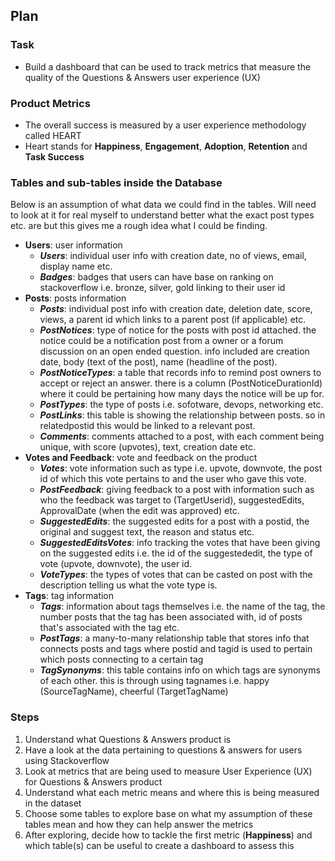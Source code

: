 ## Plan

### Task
* Build a dashboard that can be used to track metrics that measure the quality of the Questions & Answers user experience (UX)

### Product Metrics
* The overall success is measured by a user experience methodology called HEART
* Heart stands for **Happiness**, **Engagement**, **Adoption**, **Retention** and **Task Success**

### Tables and sub-tables inside the Database
Below is an assumption of what data we could find in the tables. Will need to look at it for real myself to understand better what the exact post types etc. are but this gives me a rough idea what I could be finding.
* **Users**: user information
    * ***Users***: individual user info with creation date, no of views, email, display name etc.
    * ***Badges***: badges that users can have base on ranking on stackoverflow i.e. bronze, silver, gold linking to their user id
* **Posts**: posts information 
    * ***Posts***: individual post info with creation date, deletion date, score, views, a parent id which links to a parent post (if applicable) etc.
    * ***PostNotices***: type of notice for the posts with post id attached. the notice could be a notification post from a owner or a forum discussion on an open ended question. info included are creation date, body (text of the post), name (headline of the post).
    * ***PostNoticeTypes***: a table that records info to remind post owners to accept or reject an answer. there is a column (PostNoticeDurationId) where it could be pertaining how many days the notice will be up for.
    * ***PostTypes***: the type of posts i.e. sofotware, devops, networking etc. 
    * ***PostLinks***: this table is showing the relationship between posts. so in relatedpostid this would be linked to a relevant post. 
    * ***Comments***: comments attached to a post, with each comment being unique, with score (upvotes), text, creation date etc.
* **Votes and Feedback**: vote and feedback on the product
    * ***Votes***: vote information such as type i.e. upvote, downvote, the post id of which this vote pertains to and the user who gave this vote.
    * ***PostFeedback***: giving feedback to a post with information such as who the feedback was target to (TargetUserid), suggestedEdits, ApprovalDate (when the edit was approved) etc.
    * ***SuggestedEdits***: the suggested edits for a post with a postid, the original and suggest text, the reason and status etc.
    * ***SuggestedEditsVotes***: info tracking the votes that have been giving on the suggested edits i.e. the id of the suggestededit, the type of vote (upvote, downvote), the user id.
    * ***VoteTypes***: the types of votes that can be casted on post with the description telling us what the vote type is.
* **Tags**: tag information
    * ***Tags***: information about tags themselves i.e. the name of the tag, the number posts that the tag has been associated with, id of posts that's associated with the tag etc.
    * ***PostTags***: a many-to-many relationship table that stores info that connects posts and tags where postid and tagid is used to pertain which posts connecting to a certain tag
    * ***TagSynonyms***: this table contains info on which tags are synonyms of each other. this is through using tagnames i.e. happy (SourceTagName), cheerful (TargetTagName)

### Steps
1. Understand what Questions & Answers product is
2. Have a look at the data pertaining to questions & answers for users using Stackoverflow
3. Look at metrics that are being used to measure User Experience (UX) for Questions & Answers product
4. Understand what each metric means and where this is being measured in the dataset
5. Choose some tables to explore base on what my assumption of these tables mean and how they can help answer the metrics 
6. After exploring, decide how to tackle the first metric (**Happiness**) and which table(s) can be useful to create a dashboard to assess this




